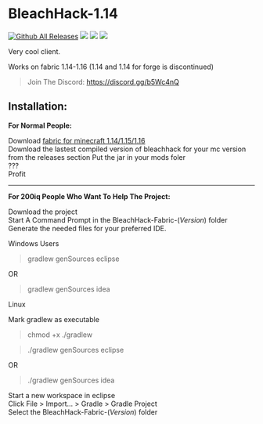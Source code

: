 # BleachHack-1.14
[![Github All Releases](https://img.shields.io/github/downloads/bleachdrinker420/bleachhack-1.14/total.svg)]()
![](https://img.shields.io/github/last-commit/bleachdrinker420/bleachhack-1.14.svg)
![](https://img.shields.io/github/languages/code-size/bleachdrinker420/bleachhack-1.14.svg)
![](https://img.shields.io/badge/daily%20commit-yes-blue)

Very cool client.  

Works on fabric 1.14-1.16 (1.14 and 1.14 for forge is discontinued)

> Join The Discord: https://discord.gg/b5Wc4nQ

## Installation:
**For Normal People:**

Download [fabric for minecraft 1.14/1.15/1.16](https://fabricmc.net/use/)  
Download the lastest compiled version of bleachhack for your mc version from the releases section 
Put the jar in your mods foler  
???  
Profit

--------------

**For 200iq People Who Want To Help The Project:**

Download the project  
Start A Command Prompt in the BleachHack-Fabric-(*Version*) folder 
Generate the needed files for your preferred IDE.

Windows Users

> gradlew genSources eclipse

OR

> gradlew genSources idea

Linux

Mark gradlew as executable
> chmod +x ./gradlew

> ./gradlew genSources eclipse

OR

> ./gradlew genSources idea

Start a new workspace in eclipse  
Click File > Import... > Gradle > Gradle Project  
Select the BleachHack-Fabric-(*Version*) folder  
